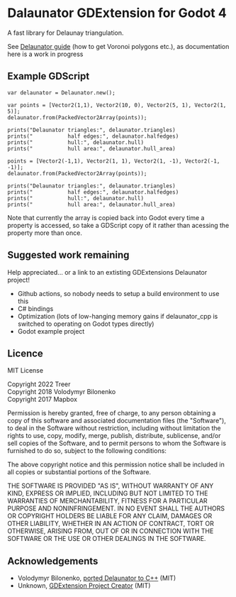 # Dalaunator GDExtension for Godot 4

A fast library for Delaunay triangulation.

See [Delaunator guide](https://mapbox.github.io/delaunator/) (how to get Voronoi polygons etc.), as documentation here is a work in progress

## Example GDScript
```gdscript
var delaunator = Delaunator.new();

var points = [Vector2(1,1), Vector2(10, 0), Vector2(5, 1), Vector2(1, 5)];
delaunator.from(PackedVector2Array(points));
    
prints("Delaunator triangles:", delaunator.triangles)
prints("           half edges:", delaunator.halfedges)
prints("           hull:", delaunator.hull)
prints("           hull area:", delaunator.hull_area)

points = [Vector2(-1,1), Vector2(1, 1), Vector2(1, -1), Vector2(-1, -1)];
delaunator.from(PackedVector2Array(points));

prints("Delaunator triangles:", delaunator.triangles)
prints("           half edges:", delaunator.halfedges)
prints("           hull:", delaunator.hull)
prints("           hull area:", delaunator.hull_area)
```

Note that currently the array is copied back into Godot every time a property is accessed, so take a GDScript copy of it rather than acessing the property more than once.

## Suggested work remaining
Help appreciated... or a link to an extisting GDExtensions Delaunator project!

* Github actions, so nobody needs to setup a build environment to use this
* C# bindings
* Optimization (lots of low-hanging memory gains if delaunator_cpp is switched to operating on Godot types directly)
* Godot example project

## Licence

MIT License

Copyright 2022 Treer  
Copyright 2018 Volodymyr Bilonenko  
Copyright 2017 Mapbox

Permission is hereby granted, free of charge, to any person obtaining a copy
of this software and associated documentation files (the "Software"), to deal
in the Software without restriction, including without limitation the rights
to use, copy, modify, merge, publish, distribute, sublicense, and/or sell
copies of the Software, and to permit persons to whom the Software is
furnished to do so, subject to the following conditions:

The above copyright notice and this permission notice shall be included in all
copies or substantial portions of the Software.

THE SOFTWARE IS PROVIDED "AS IS", WITHOUT WARRANTY OF ANY KIND, EXPRESS OR
IMPLIED, INCLUDING BUT NOT LIMITED TO THE WARRANTIES OF MERCHANTABILITY,
FITNESS FOR A PARTICULAR PURPOSE AND NONINFRINGEMENT. IN NO EVENT SHALL THE
AUTHORS OR COPYRIGHT HOLDERS BE LIABLE FOR ANY CLAIM, DAMAGES OR OTHER
LIABILITY, WHETHER IN AN ACTION OF CONTRACT, TORT OR OTHERWISE, ARISING FROM,
OUT OF OR IN CONNECTION WITH THE SOFTWARE OR THE USE OR OTHER DEALINGS IN THE
SOFTWARE.

## Acknowledgements
* Volodymyr Bilonenko, [ported Delaunator to C++](https://github.com/delfrrr/delaunator-cpp) (MIT)
* Unknown, [GDExtension Project Creator](https://github.com/nonunknown/gdextension-creator) (MIT)